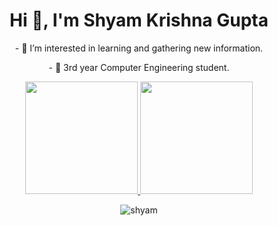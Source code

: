 
<h1 align="center">Hi 👋, I'm Shyam Krishna Gupta</h1>

<p align="center">- 👀 I’m interested in learning and gathering new information.</p>
<p align="center">- 🌱 3rd year Computer Engineering student.</p>

<p align="center">
<a href="https://github.com/anshgup00">
  <img height="180em" src="https://github-readme-stats-eight-theta.vercel.app/api?username=anshgup00&show_icons=true&theme=algolia&include_all_commits=true&count_private=true"/>
  <img height="180em" src="https://github-readme-stats-eight-theta.vercel.app/api/top-langs/?username=anshgup00&layout=compact&langs_count=8&theme=algolia"/>
</a>
</p>

<p align="center"><img align="center" src="https://github-readme-streak-stats.herokuapp.com/?user=anshgup00&" alt="shyam" /></p>


<!---
anshgupta00/anshgupta00 is a ✨ special ✨ repository because its `README.md` (this file) appears on your GitHub profile.
You can click the Preview link to take a look at your changes.
--->
